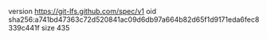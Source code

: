 version https://git-lfs.github.com/spec/v1
oid sha256:a741bd47363c72d520841ac09d6db97a664b82d65f1d9171eda6fec8339c441f
size 435
